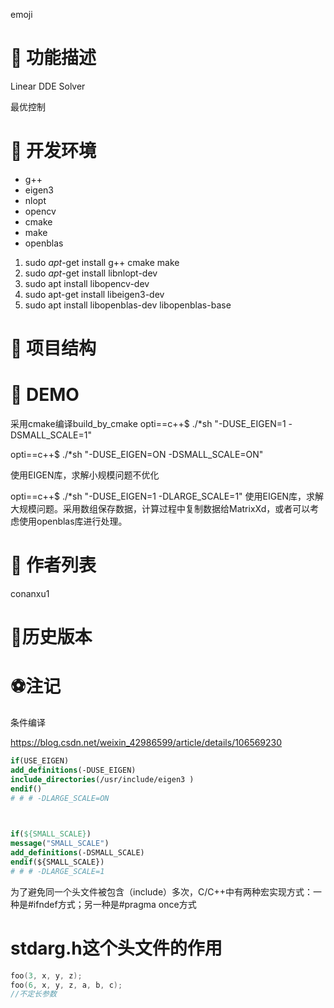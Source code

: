 emoji

# 🍙 功能描述

Linear DDE Solver

最优控制









# 🧂 开发环境

- g++
- eigen3
- nlopt 
- opencv
- cmake 
- make
- openblas







1. sudo *apt*-get install g++ cmake make
2.  sudo *apt*-get install libnlopt-dev
3. sudo apt install libopencv-dev
4. sudo apt-get install libeigen3-dev 
5. sudo apt install libopenblas-dev libopenblas-base







# 🍬 **项目结构**



# 🍼 **DEMO**

采用cmake编译build_by_cmake
opti==c++$ ./*sh "-DUSE_EIGEN=1 -DSMALL_SCALE=1"

opti==c++$ ./*sh "-DUSE_EIGEN=ON -DSMALL_SCALE=ON"

使用EIGEN库，求解小规模问题不优化



opti==c++$ ./*sh "-DUSE_EIGEN=1 -DLARGE_SCALE=1"
使用EIGEN库，求解大规模问题。采用数组保存数据，计算过程中复制数据给MatrixXd，或者可以考虑使用openblas库进行处理。










# 🍺 **作者列表**

conanxu1







# **🍪历史版本**





# ⚽注记

条件编译

https://blog.csdn.net/weixin_42986599/article/details/106569230



```cmake
if(USE_EIGEN)
add_definitions(-DUSE_EIGEN)
include_directories(/usr/include/eigen3 )
endif()
# # # -DLARGE_SCALE=ON

 

if(${SMALL_SCALE})
message("SMALL_SCALE")
add_definitions(-DSMALL_SCALE)
endif(${SMALL_SCALE})
# # # -DLARGE_SCALE=1
```



为了避免同一个头文件被包含（include）多次，C/C++中有两种宏实现方式：一种是#ifndef方式；另一种是#pragma once方式



# stdarg.h这个头文件的作用



```cpp
foo(3, x, y, z);
foo(6, x, y, z, a, b, c);
//不定长参数
```





